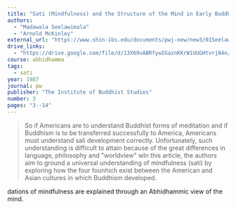 ```yaml
---
title: "Sati (Mindfulness) and the Structure of the Mind in Early Buddhism"
authors:
  - "Madawala Seelawimala"
  - "Arnold McKinley"
external_url: "https://www.shin-ibs.edu/documents/pwj-new/new3/01Seelawimala.pdf"
drive_links:
  - "https://drive.google.com/file/d/13X69vABRfywIGaznKKrW1UUGHtvrj84n/view?usp=drive_link"
course: abhidhamma
tags:
  - sati
year: 1987
journal: pw
publisher: "The Institute of Buddhist Studies"
number: 3
pages: "3--14"
---
```


> So if Americans are to understand Buddhist forms of meditation and if Buddhism is
to be transferred successfully to America,
Americans must understand sali development
correctly. Unfortunately, such understanding
is difficult to attain because of the great differences in language, philosophy and
"worldview" wIn this article, the authors aim to ground a universal understanding of mindfulness (sati) by exploring how the four founhich exist between the
American and Asian cultures in which Buddhism developed.

dations of mindfulness are explained through an Abhidhammic view of the mind.